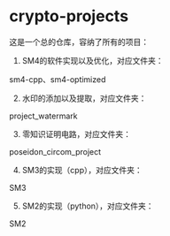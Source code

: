 # crypto-projects

这是一个总的仓库，容纳了所有的项目：

1. SM4的软件实现以及优化，对应文件夹：

sm4-cpp、sm4-optimized

2. 水印的添加以及提取，对应文件夹：

project_watermark

3. 零知识证明电路，对应文件夹：

poseidon_circom_project

4. SM3的实现（cpp），对应文件夹：

SM3

5. SM2的实现（python），对应文件夹：

SM2



